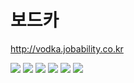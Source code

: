 # 보드카

http://vodka.jobability.co.kr

<img src="https://cafeptthumb-phinf.pstatic.net/MjAyMzA2MjlfMjgz/MDAxNjg4MDAxNzYxNjQz.BN-mrnoRu9G8zf4T8a6Wq9IT0j7C7hOc3aBOXqc-oU8g.pvPlCoZlmUrGBbzwz3wPq50gOIUyFJY40BAgi9aCF84g.JPEG/sub01_vodka_05.jpg?type=w1600" />
<img src="https://cafeptthumb-phinf.pstatic.net/MjAyMzA2MjlfMjI4/MDAxNjg4MDAxNzU0NTg1.IonxO5hQtrUE2mFuFm7TUfJE_fWgJaCFU_pwgcD69gIg.Yt34N734xt69ocMB8bLp3H6O0va6k1sRlUzG1RMPEL8g.JPEG/sub01_vodka_03.jpg?type=w1600" />
<img src="https://cafeptthumb-phinf.pstatic.net/MjAyMzA2MjlfNDAg/MDAxNjg4MDAxNzc2MjA5.ZsqBV1g9S1ejF2wGRj8OILjcfVUVZXHpVtKYxi9O8rwg.TEZi7AFEiyphATiO5OnxkByiO77BO8zolI55epE-26sg.JPEG/sub01_vodka_09.jpg?type=w1600" />
<img src="https://cafeptthumb-phinf.pstatic.net/MjAyMzA2MjlfMjQx/MDAxNjg4MDAxODA0NDM1.1m7reUB3zwan7YWi_r1xFLkfh538MBjKWF0esb-PQK4g.sMrcN7Fw-z_RoiuXnba6tLlHY_4ZOgAlKWJatCD-AAAg.JPEG/sub01_vodka_04.jpg?type=w1600" />
<img src="https://cafeptthumb-phinf.pstatic.net/MjAyMzA2MjlfNzIg/MDAxNjg4MDAxNzY2NTQ3.AxOxXBme6iznXEiQDxtV8oFuq3UGVJF8kEmdi0ia0Qog.K6dJd1lGOdYywbuQKVlLMLUCiuNQEQJzLZz1sFyMZn4g.JPEG/sub01_vodka_06.jpg?type=w1600" />
<img src="https://cafeptthumb-phinf.pstatic.net/MjAyMzA2MjlfMTE1/MDAxNjg4MDAxODIxMjM1.kdbnen_IWdb_FplI2Nn6jbuKflo_GuJr2B2KzT337aYg.Lz-c43U2flT8-tY5fd9wWlQIci6Aq5sbmf7n7P3TP1gg.JPEG/sub01_vodka_07.jpg?type=w1600" />

